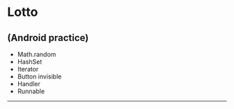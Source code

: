 Lotto
=
(Android practice)
-

* Math.random
* HashSet
* Iterator
* Button invisible
* Handler
* Runnable


---


